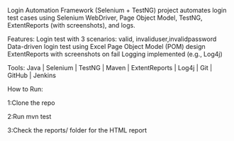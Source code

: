 Login Automation Framework (Selenium + TestNG)
project automates login test cases using Selenium WebDriver, Page Object Model, TestNG, ExtentReports (with screenshots), and logs.

Features:
Login test with 3 scenarios: valid, invaliduser,invalidpassword
Data-driven login test using Excel
Page Object Model (POM) design
ExtentReports with screenshots on fail
Logging implemented (e.g., Log4j)


 Tools:
Java | Selenium | TestNG | Maven | ExtentReports | Log4j | Git | GitHub | Jenkins

How to Run:


1:Clone the repo


2:Run mvn test


3:Check the reports/ folder for the HTML report





